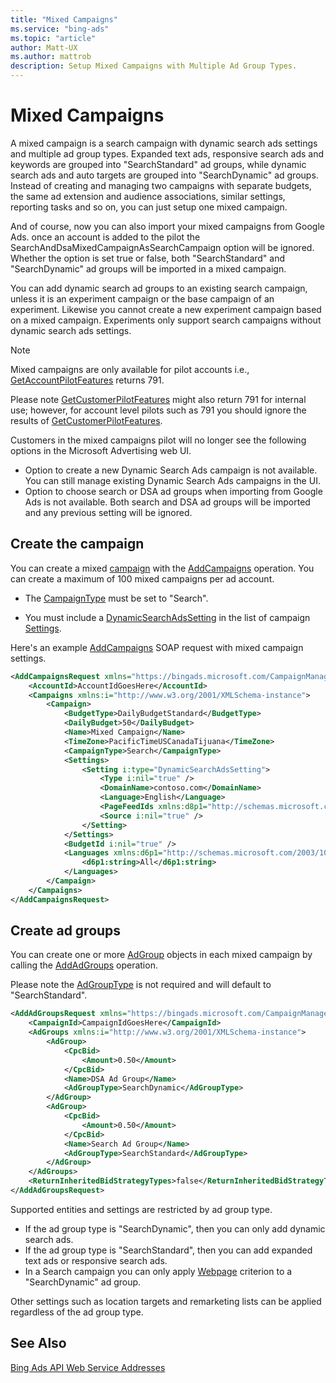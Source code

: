 ```yaml
---
title: "Mixed Campaigns"
ms.service: "bing-ads"
ms.topic: "article"
author: Matt-UX
ms.author: mattrob
description: Setup Mixed Campaigns with Multiple Ad Group Types.
---
```

# Mixed Campaigns
A mixed campaign is a search campaign with dynamic search ads settings and multiple ad group types. Expanded text ads, responsive search ads and keywords are grouped into "SearchStandard" ad groups, while dynamic search ads and auto targets are grouped into "SearchDynamic" ad groups. Instead of creating and managing two campaigns with separate budgets, the same ad extension and audience associations, similar settings, reporting tasks and so on, you can just setup one mixed campaign. 

And of course, now you can also import your mixed campaigns from Google Ads. once an account is added to the pilot the SearchAndDsaMixedCampaignAsSearchCampaign option will be ignored. Whether the option is set true or false, both "SearchStandard" and "SearchDynamic" ad groups will be imported in a mixed campaign. 

You can add dynamic search ad groups to an existing search campaign, unless it is an experiment campaign or the base campaign of an experiment. Likewise you cannot create a new experiment campaign based on a mixed campaign. Experiments only support search campaigns without dynamic search ads settings. 

> [!NOTE]
> Mixed campaigns are only available for pilot accounts i.e., [GetAccountPilotFeatures](../customer-management-service/getaccountpilotfeatures.md) returns 791. 
> 
> Please note [GetCustomerPilotFeatures](../customer-management-service/getcustomerpilotfeatures.md) might also return 791 for internal use; however, for account level pilots such as 791 you should ignore the results of [GetCustomerPilotFeatures](../customer-management-service/getcustomerpilotfeatures.md).  

Customers in the mixed campaigns pilot will no longer see the following options in the Microsoft Advertising web UI.  
 - Option to create a new Dynamic Search Ads campaign is not available. You can still manage existing Dynamic Search Ads campaigns in the UI.  
 - Option to choose search or DSA ad groups when importing from Google Ads is not available. Both search and DSA ad groups will be imported and any previous setting will be ignored. 

## <a name="campaign-campaignservice"></a>Create the campaign
You can create a mixed [campaign](../campaign-management-service/campaign.md) with the [AddCampaigns](../campaign-management-service/addcampaigns.md) operation. You can create a maximum of 100 mixed campaigns per ad account. 

- The [CampaignType](../campaign-management-service/campaign.md#campaigntype) must be set to "Search".  

- You must include a [DynamicSearchAdsSetting](../campaign-management-service/dynamicsearchadssetting.md) in the list of campaign [Settings](../campaign-management-service/campaign.md#settings). 

Here's an example [AddCampaigns](../campaign-management-service/addcampaigns.md) SOAP request with mixed campaign settings. 

```xml
<AddCampaignsRequest xmlns="https://bingads.microsoft.com/CampaignManagement/v13">
    <AccountId>AccountIdGoesHere</AccountId>
    <Campaigns xmlns:i="http://www.w3.org/2001/XMLSchema-instance">
        <Campaign>
            <BudgetType>DailyBudgetStandard</BudgetType>
            <DailyBudget>50</DailyBudget>
            <Name>Mixed Campaign</Name>
            <TimeZone>PacificTimeUSCanadaTijuana</TimeZone>
            <CampaignType>Search</CampaignType>
            <Settings>
                <Setting i:type="DynamicSearchAdsSetting">
                    <Type i:nil="true" />
                    <DomainName>contoso.com</DomainName>
                    <Language>English</Language>
                    <PageFeedIds xmlns:d8p1="http://schemas.microsoft.com/2003/10/Serialization/Arrays" i:nil="true" />
                    <Source i:nil="true" />
                </Setting>
            </Settings>
            <BudgetId i:nil="true" />
            <Languages xmlns:d6p1="http://schemas.microsoft.com/2003/10/Serialization/Arrays">
                <d6p1:string>All</d6p1:string>
            </Languages>
        </Campaign>
    </Campaigns>
</AddCampaignsRequest>
```

## <a name="adgroup-campaignservice"></a>Create ad groups
You can create one or more [AdGroup](../campaign-management-service/adgroup.md) objects in each mixed campaign by calling the [AddAdGroups](../campaign-management-service/addadgroups.md) operation. 

Please note the [AdGroupType](../campaign-management-service/adgroup.md#adgrouptype) is not required and will default to "SearchStandard". 

```xml
<AddAdGroupsRequest xmlns="https://bingads.microsoft.com/CampaignManagement/v13">
    <CampaignId>CampaignIdGoesHere</CampaignId>
    <AdGroups xmlns:i="http://www.w3.org/2001/XMLSchema-instance">
        <AdGroup>
            <CpcBid>
                <Amount>0.50</Amount>
            </CpcBid>
            <Name>DSA Ad Group</Name>
            <AdGroupType>SearchDynamic</AdGroupType>
        </AdGroup>
        <AdGroup>
            <CpcBid>
                <Amount>0.50</Amount>
            </CpcBid>
            <Name>Search Ad Group</Name>
            <AdGroupType>SearchStandard</AdGroupType>
        </AdGroup>
    </AdGroups>
    <ReturnInheritedBidStrategyTypes>false</ReturnInheritedBidStrategyTypes>
</AddAdGroupsRequest>
```

Supported entities and settings are restricted by ad group type.  

- If the ad group type is "SearchDynamic", then you can only add dynamic search ads. 
- If the ad group type is "SearchStandard", then you can add expanded text ads or responsive search ads. 
- In a Search campaign you can only apply [Webpage](../campaign-management-service/webpage.md) criterion to a "SearchDynamic" ad group. 

Other settings such as location targets and remarketing lists can be applied regardless of the ad group type. 

## See Also
[Bing Ads API Web Service Addresses](web-service-addresses.md)  
